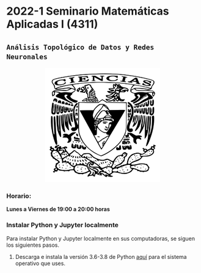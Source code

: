 # 2022-1 Seminario Matemáticas Aplicadas I  (4311)


## `Análisis Topológico de Datos y Redes Neuronales`

 <p align="center">
  <img src="imagenes/logo.png" width="300px" height="300px"/>
</p>


### Horario: 
**Lunes a Viernes de 19:00 a 20:00 horas**




### Instalar Python y Jupyter localmente 

Para instalar Python y Jupyter localmente en sus computadoras, se siguen los siguientes pasos. 

1. Descarga e instala la versión 3.6-3.8  de Python [aquí](https://www.python.org/downloads/) para el sistema operativo que uses. 



 

